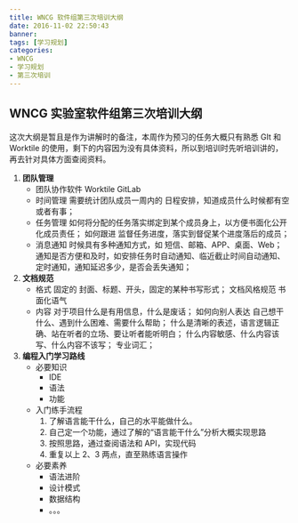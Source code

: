 ```yaml
---
title: WNCG 软件组第三次培训大纲
date: 2016-11-02 22:50:43
banner:
tags: [学习规划]
categories: 
- WNCG
- 学习规划
- 第三次培训
---
```


## WNCG 实验室软件组第三次培训大纲

这次大纲是暂且是作为讲解时的备注，本周作为预习的任务大概只有熟悉 GIt 和 Worktile 的使用，剩下的内容因为没有具体资料，所以到培训时先听培训讲的，再去针对具体方面查阅资料。



1. **团队管理**
   - 团队协作软件
     Worktile  GitLab
   - 时间管理
      需要统计团队成员一周内的 日程安排，知道成员什么时候都有空或者有事；
   - 任务管理
       如何将分配的任务落实绑定到某个成员身上，以方便书面化公开化成员责任；
       如何跟进 监督任务进度，落实到督促某个进度落后的成员；
   - 消息通知
      时候具有多种通知方式，如 短信、邮箱、APP、桌面、Web；
      通知是否方便和及时，如安排任务时自动通知、临近截止时间自动通知、定时通知，通知延迟多少，是否会丢失通知；
2. **文档规范**
   - 格式
     固定的 封面、标题、开头，固定的某种书写形式；
     文档风格规范
     书面化语气
   - 内容
     对于项目什么是有用信息，什么是废话；
     如何向别人表达 自己想干什么、遇到什么困难、需要什么帮助；
     什么是清晰的表述，语言逻辑正确、站在听者的立场、要让听者能听明白；
     什么内容敏感、什么内容该写、什么内容不该写；
     专业词汇；
3. **编程入门学习路线**
   - 必要知识
     - IDE
     - 语法
     - 功能
   - 入门练手流程
     1. 了解语言能干什么，自己的水平能做什么。
     2. 自己定一个功能，通过了解的“语言能干什么”分析大概实现思路
     3. 按照思路，通过查阅语法和 API，实现代码
     4. 重复以上 2、3 两点，直至熟练语言操作
   - 必要素养
     - 语法进阶
     - 设计模式
     - 数据结构
     - 。。。

